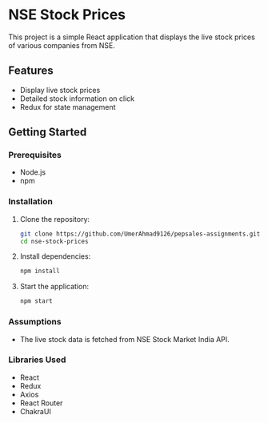 # NSE Stock Prices

This project is a simple React application that displays the live stock prices of various companies from NSE.

## Features
- Display live stock prices
- Detailed stock information on click
- Redux for state management

## Getting Started

### Prerequisites
- Node.js
- npm

### Installation
1. Clone the repository:
    ```sh
    git clone https://github.com/UmerAhmad9126/pepsales-assignments.git
    cd nse-stock-prices
    ```

2. Install dependencies:
    ```sh
    npm install
    ```

3. Start the application:
    ```sh
    npm start
    ```

### Assumptions
- The live stock data is fetched from NSE Stock Market India API.

### Libraries Used
- React
- Redux
- Axios
- React Router
- ChakraUI

